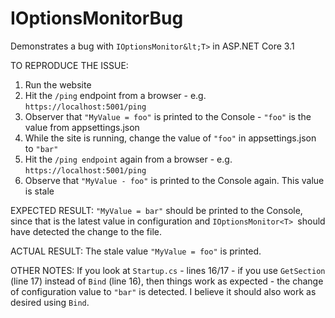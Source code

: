 # IOptionsMonitorBug
Demonstrates a bug with `IOptionsMonitor&lt;T>` in ASP.NET Core 3.1

TO REPRODUCE THE ISSUE:
1) Run the website
2) Hit the `/ping` endpoint from a browser - e.g. `https://localhost:5001/ping`
3) Observer that `"MyValue = foo"` is printed to the Console - `"foo"` is the value from appsettings.json
4) While the site is running, change the value of `"foo"` in appsettings.json to `"bar"`
5) Hit the `/ping endpoint` again from a browser - e.g. `https://localhost:5001/ping`
6) Observe that `"MyValue - foo"` is printed to the Console again. This value is stale

EXPECTED RESULT:
`"MyValue = bar"` should be printed to the Console, since that is the latest value in configuration and `IOptionsMonitor<T> `should have detected the change to the file.

ACTUAL RESULT:
The stale value `"MyValue = foo"` is printed.

OTHER NOTES:
If you look at `Startup.cs` - lines 16/17 - if you use `GetSection` (line 17) instead of `Bind` (line 16), then things work as expected - the change of configuration value to `"bar"` is detected. I believe it should also work as desired using `Bind`.
